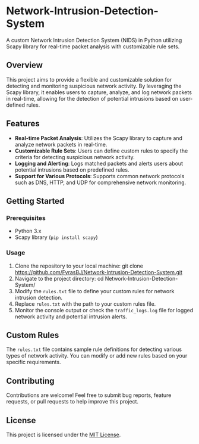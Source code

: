 # Network-Intrusion-Detection-System
A custom Network Intrusion Detection System (NIDS) in Python utilizing Scapy library for real-time packet analysis with customizable rule sets.

## Overview

This project aims to provide a flexible and customizable solution for detecting and monitoring suspicious network activity. By leveraging the Scapy library, it enables users to capture, analyze, and log network packets in real-time, allowing for the detection of potential intrusions based on user-defined rules.

## Features

- **Real-time Packet Analysis**: Utilizes the Scapy library to capture and analyze network packets in real-time.
- **Customizable Rule Sets**: Users can define custom rules to specify the criteria for detecting suspicious network activity.
- **Logging and Alerting**: Logs matched packets and alerts users about potential intrusions based on predefined rules.
- **Support for Various Protocols**: Supports common network protocols such as DNS, HTTP, and UDP for comprehensive network monitoring.

## Getting Started

### Prerequisites

- Python 3.x
- Scapy library (`pip install scapy`)

### Usage

1. Clone the repository to your local machine:
git clone https://github.com/FyrasBJ/Network-Intrusion-Detection-System.git
2. Navigate to the project directory:
cd Network-Intrusion-Detection-System/
3. Modify the `rules.txt` file to define your custom rules for network intrusion detection.
4. Replace `rules.txt` with the path to your custom rules file.
5. Monitor the console output or check the `traffic_logs.log` file for logged network activity and potential intrusion alerts.


## Custom Rules

The `rules.txt` file contains sample rule definitions for detecting various types of network activity. You can modify or add new rules based on your specific requirements.


## Contributing

Contributions are welcome! Feel free to submit bug reports, feature requests, or pull requests to help improve this project.

## License

This project is licensed under the [MIT License](LICENSE).


